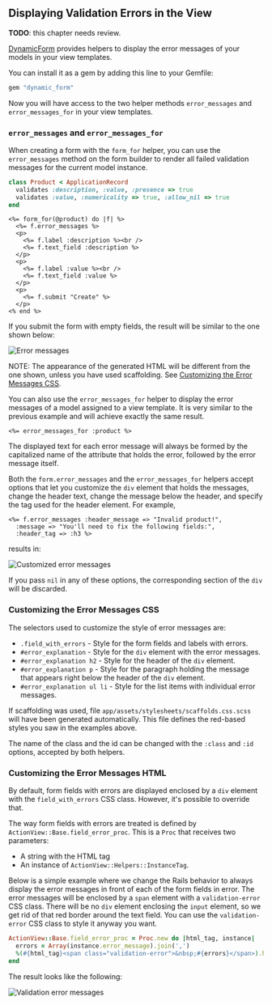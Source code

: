 Displaying Validation Errors in the View
----------------------------------------

**TODO**: this chapter needs review.

[DynamicForm](https://github.com/joelmoss/dynamic_form) provides
helpers to display the error messages of your models in your view
templates.

You can install it as a gem by adding this line to your Gemfile:

```ruby
gem "dynamic_form"
```

Now you will have access to the two helper methods `error_messages`
and `error_messages_for` in your view templates.

### `error_messages` and `error_messages_for`

When creating a form with the `form_for` helper, you can use the
`error_messages` method on the form builder to render all failed
validation messages for the current model instance.

```ruby
class Product < ApplicationRecord
  validates :description, :value, :presence => true
  validates :value, :numericality => true, :allow_nil => true
end
```

```erb
<%= form_for(@product) do |f| %>
  <%= f.error_messages %>
  <p>
    <%= f.label :description %><br />
    <%= f.text_field :description %>
  </p>
  <p>
    <%= f.label :value %><br />
    <%= f.text_field :value %>
  </p>
  <p>
    <%= f.submit "Create" %>
  </p>
<% end %>
```

If you submit the form with empty fields, the result will be similar
to the one shown below:

![Error messages][error-messages]

NOTE: The appearance of the generated HTML will be different from the
one shown, unless you have used scaffolding. See
[Customizing the Error Messages CSS](#customizing-the-error-messages-css).

You can also use the `error_messages_for` helper to display the error
messages of a model assigned to a view template. It is very similar to
the previous example and will achieve exactly the same result.

```erb
<%= error_messages_for :product %>
```

The displayed text for each error message will always be formed by the
capitalized name of the attribute that holds the error, followed by
the error message itself.

Both the `form.error_messages` and the `error_messages_for` helpers
accept options that let you customize the `div` element that holds the
messages, change the header text, change the message below the header,
and specify the tag used for the header element. For example,

```erb
<%= f.error_messages :header_message => "Invalid product!",
  :message => "You'll need to fix the following fields:",
  :header_tag => :h3 %>
```

results in:

![Customized error messages][customized-error-messages]

If you pass `nil` in any of these options, the corresponding section
of the `div` will be discarded.

### Customizing the Error Messages CSS

The selectors used to customize the style of error messages are:

* `.field_with_errors` - Style for the form fields and labels with errors.
* `#error_explanation` - Style for the `div` element with the error messages.
* `#error_explanation h2` - Style for the header of the `div` element.
* `#error_explanation p` - Style for the paragraph holding the message that appears right below the header of the `div` element.
* `#error_explanation ul li` - Style for the list items with individual error messages.

If scaffolding was used, file
`app/assets/stylesheets/scaffolds.css.scss` will have been generated
automatically. This file defines the red-based styles you saw in the
examples above.

The name of the class and the id can be changed with the `:class` and
`:id` options, accepted by both helpers.

### Customizing the Error Messages HTML

By default, form fields with errors are displayed enclosed by a `div`
element with the `field_with_errors` CSS class. However, it's possible
to override that.

The way form fields with errors are treated is defined by
`ActionView::Base.field_error_proc`. This is a `Proc` that receives
two parameters:

* A string with the HTML tag
* An instance of `ActionView::Helpers::InstanceTag`.

Below is a simple example where we change the Rails behavior to always
display the error messages in front of each of the form fields in
error. The error messages will be enclosed by a `span` element with a
`validation-error` CSS class. There will be no `div` element enclosing
the `input` element, so we get rid of that red border around the text
field. You can use the `validation-error` CSS class to style it anyway
you want.

```ruby
ActionView::Base.field_error_proc = Proc.new do |html_tag, instance|
  errors = Array(instance.error_message).join(',')
  %(#{html_tag}<span class="validation-error">&nbsp;#{errors}</span>).html_safe
end
```

The result looks like the following:

![Validation error messages][validation-error-messages]

[error-messages]: http://guides.rubyonrails.org/images/error_messages.png
[customized-error-messages]: http://guides.rubyonrails.org/images/customized_error_messages.png
[validation-error-messages]: http://guides.rubyonrails.org/images/validation_error_messages.png
